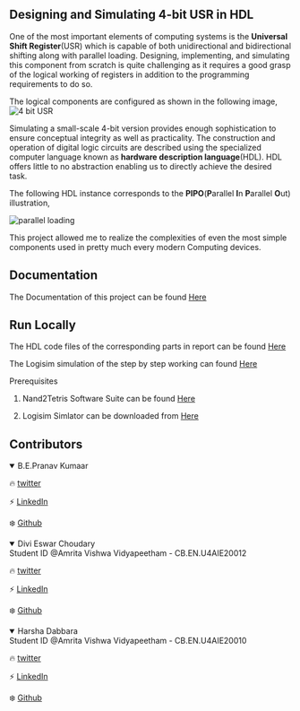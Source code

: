 ## Designing and Simulating 4-bit USR in HDL

One of the most important elements of computing systems is the **Universal Shift Register**(USR) which is capable of both unidirectional and bidirectional shifting along with parallel loading. Designing, implementing, and simulating this component from scratch is quite challenging as it requires a good grasp of the logical working of registers in addition to the programming requirements to do so. 

The logical components are configured as shown in the following image,
![4 bit USR](https://github.com/genpranav/4-bit-Universal-Shift-Register-in-HDL/blob/main/Images/4bitUSR.png)

Simulating a small-scale 4-bit version provides enough sophistication to ensure conceptual integrity as well as practicality. The construction and operation of digital logic circuits are described using the specialized computer language known as **hardware description language**(HDL). HDL offers little to no abstraction enabling us to directly achieve the desired task.

The following HDL instance corresponds to the **PIPO**(**P**arallel **I**n **P**arallel **O**ut) illustration,

![parallel loading](https://github.com/genpranav/4-bit-Universal-Shift-Register-in-HDL/blob/main/Images/Parallel%20loading.png)

This project allowed me to realize the complexities of even the most simple components used in pretty much every modern Computing devices.

## Documentation

The Documentation of this project can be found [Here](https://github.com/genpranav/4-bit-Universal-Shift-Register-in-HDL/blob/main/Report.pdf)

  
## Run Locally


The HDL code files of the corresponding parts in report can be found [Here](https://github.com/genpranav/4-bit-Universal-Shift-Register-in-HDL/tree/main/HDL%20Files)

The Logisim simulation of the step by step working can found [Here](https://github.com/genpranav/4-bit-Universal-Shift-Register-in-HDL/tree/main/Simulation)


Prerequisites


1. Nand2Tetris Software Suite can be found [Here](https://www.nand2tetris.org/software)

2. Logisim Simlator can be downloaded from [Here](https://sourceforge.net/projects/circuit/)




## Contributors

<details open>
<summary>B.E.Pranav Kumaar</summary>

:fire: [twitter](https://twitter.com/bepranavkumaar1)

:zap: [LinkedIn](https://www.linkedin.com/in/pranav-kumaar/)

:snowflake: [Github](https://github.com/genpranav)
</details>

<details open>
<summary>Divi Eswar Choudary</summary>
Student ID @Amrita Vishwa Vidyapeetham - CB.EN.U4AIE20012

:fire: [twitter](https://twitter.com/eswar_divi)

:zap: [LinkedIn](https://www.linkedin.com/in/eswar-divi-963259196/)

:snowflake: [Github](https://github.com/EswarDivi)
</details>

<details open>
<summary>Harsha Dabbara</summary>
Student ID @Amrita Vishwa Vidyapeetham - CB.EN.U4AIE20010

:fire: [twitter](https://twitter.com/dabbara_harsha)

:zap: [LinkedIn](https://www.linkedin.com/in/harsha-dabbara-b09679237/)

:snowflake: [Github](https://github.com/dabby-dabbs)
</details>